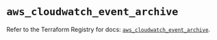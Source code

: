 # `aws_cloudwatch_event_archive`

Refer to the Terraform Registry for docs: [`aws_cloudwatch_event_archive`](https://registry.terraform.io/providers/hashicorp/aws/6.4.0/docs/resources/cloudwatch_event_archive).
